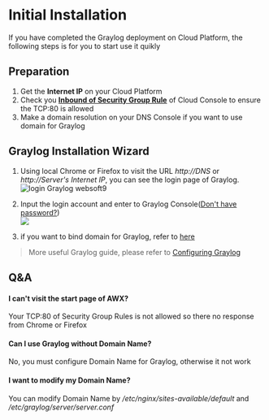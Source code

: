 # Initial Installation

If you have completed the Graylog deployment on Cloud Platform, the following steps is for you to start use it quikly

## Preparation

1. Get the **Internet IP** on your Cloud Platform
2. Check you **[Inbound of Security Group Rule](https://support.websoft9.com/docs/faq/tech-instance.html)** of Cloud Console to ensure the TCP:80 is allowed
3. Make a domain resolution on your DNS Console if you want to use domain for Graylog

## Graylog Installation Wizard

1. Using local Chrome or Firefox to visit the URL *http://DNS* or *http://Server's Internet IP*, you can see the login page of Graylog.
   ![login Graylog websoft9](https://libs.websoft9.com/Websoft9/DocsPicture/en/graylog/graylog-login-websoft9.png)

2. Input the login account and enter to Graylog Console([Don't have password?](/stack-accounts.md#graylog))  
   ![](https://libs.websoft9.com/Websoft9/DocsPicture/en/graylog/graylog-console-websoft9.png)

3. if you want to bind domain for Graylog, refer to [here](/solution-more.md#domain-binding)

> More useful Graylog guide, please refer to [Configuring Graylog](https://docs.graylog.org/en/latest/pages/configuration.html)

## Q&A

#### I can't visit the start page of AWX?

Your TCP:80 of Security Group Rules is not allowed so there no response from Chrome or Firefox

#### Can I use Graylog without Domain Name?

No, you must configure Domain Name for Graylog, otherwise it not work

#### I want to modify my Domain Name?

You can modify Domain Name by */etc/nginx/sites-available/default* and */etc/graylog/server/server.conf*